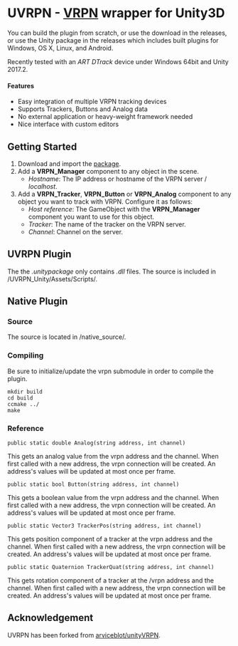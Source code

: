 # UVRPN - [VRPN](https://github.com/vrpn/vrpn/wiki) wrapper for Unity3D

You can build the plugin from scratch, or use the download in the releases, or use the Unity package in the releases which includes built plugins for Windows, OS X, Linux, and Android.

Recently tested with an *ART DTrack* device under Windows 64bit and Unity 2017.2.

#### Features
- Easy integration of multiple VRPN tracking devices
- Supports Trackers, Buttons and Analog data
- No external application or heavy-weight framework needed 
- Nice interface with custom editors

Getting Started
---------------
1. Download and import the [package](https://github.com/hendrik-schulte/UVRPN/raw/master/packages/UVRPN_V_1.5.unitypackage).
2. Add a **VRPN_Manager** component to any object in the scene.
    * *Hostname*:  The IP address or hostname of the VRPN server / *localhost*.
3. Add a **VRPN_Tracker**, **VRPN_Button** or **VRPN_Analog** component to any object you want to track with VRPN. Configure it as follows:
    * *Host reference*: The GameObject with the **VRPN_Manager** component you want to use for this object.
    * *Tracker*: The name of the tracker on the VRPN server.
    * *Channel*: Channel on the server.

## UVRPN Plugin

The the *.unitypackage* only contains *.dll* files. The source is included in /UVRPN_Unity/Assets/Scripts/.

## Native Plugin

### Source

The source is located in /native_source/.

### Compiling

Be sure to initialize/update the vrpn submodule in order to compile the plugin.
```
mkdir build
cd build
ccmake ../
make
```

### Reference

``` 
public static double Analog(string address, int channel)
```

This gets an analog value from the vrpn address and the channel.  When first called with a new address, the vrpn connection will be created.  An address's values will be updated at most once per frame.

``` 
public static bool Button(string address, int channel)
```

This gets a boolean value from the vrpn address and the channel.  When first called with a new address, the vrpn connection will be created.  An address's values will be updated at most once per frame.

``` 
public static Vector3 TrackerPos(string address, int channel)
```

This gets position component of a tracker at the vrpn address and the channel.  When first called with a new address, the vrpn connection will be created.  An address's values will be updated at most once per frame.

``` 
public static Quaternion TrackerQuat(string address, int channel)
```

This gets rotation component of a tracker at the /vrpn address and the channel.  When first called with a new address, the vrpn connection will be created.  An address's values will be updated at most once per frame.

## Acknowledgement

UVRPN has been forked from [arviceblot/unityVRPN](https://github.com/arviceblot/unityVRPN).
